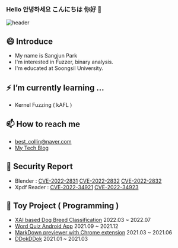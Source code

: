 ### Hello 안녕하세요 こんにちは 你好 👋
![header](https://capsule-render.vercel.app/api?type=waving&color=auto&height=300&section=header&text=welcome&fontSize=90&animation=fadeIn&fontAlignY=38&desc=Sangjun's%20Profile&descAlignY=51&descAlign=62)
## 😄 Introduce 
- My name is Sangjun Park
- I'm interested in Fuzzer, binary analysis.
- I'm educated at Soongsil University.

## ⚡ I’m currently learning ...
- Kernel Fuzzing ( kAFL )

## 📫 How to reach me
- best_collin@naver.com
- [My Tech Blog](http://sangjun.xyz)

## 🌱 Security Report
- Blender : [CVE-2022-2831](https://cve.mitre.org/cgi-bin/cvename.cgi?name=CVE-2022-2831) [CVE-2022-2832](https://cve.mitre.org/cgi-bin/cvename.cgi?name=CVE-2022-2833) [CVE-2022-2832](https://cve.mitre.org/cgi-bin/cvename.cgi?name=CVE-2022-2832)
- Xpdf Reader : [CVE-2022-34921](https://cve.mitre.org/cgi-bin/cvename.cgi?name=CVE-2022-34921) [CVE-2022-34923](https://cve.mitre.org/cgi-bin/cvename.cgi?name=CVE-2022-34923)


## 👯 Toy Project ( Programming )
- [XAI based Dog Breed Classification](https://github.com/Classufy/xai-dog-breed-classification) 2022.03 ~ 2022.07
- [Word Quiz Android App](https://www.youtube.com/watch?v=67S_BsujPGk) 2021.09 ~ 2021.12
- [MarkDown previewer with Chrome extension](https://chrome.google.com/webstore/detail/markdown-previewer/kjpemlmcdcemopobmeidmgaanlceingm?hl=ko) 2021.03 ~ 2021.06
- [DDokDDok](https://tv.kakao.com/v/419147965) 2021.01 ~ 2021.03
<!--
**5angjun/5angjun** is a ✨ _special_ ✨ repository because its `README.md` (this file) appears on your GitHub profile.

Here are some ideas to get you started:

- 🔭 I’m currently working on ...
- 🌱 I’m currently learning ...
- 👯 I’m looking to collaborate on ...
- 🤔 I’m looking for help with ...
- 💬 Ask me about ...
- 📫 How to reach me: ...
- 😄 Pronouns: ...
- ⚡ Fun fact: ...
-->
